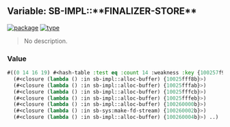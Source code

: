 ## Variable: SB-IMPL::\*\*FINALIZER-STORE\*\*
[![package](https://img.shields.io/badge/Package-SB--IMPL-5f9ea0.svg?style=social&colorA=999999)](../) [![type](https://img.shields.io/badge/Type-Variable-5f9ea0.svg?style=social&colorA=999999)](../#variable) 

> No description.

### Value
```cl
#((0 14 16 19) #<hash-table :test eq :count 14 :weakness :key {100257f9c3}> 19
  (#<closure (lambda () :in sb-impl::alloc-buffer) {10025fff8b}>)
  (#<closure (lambda () :in sb-impl::alloc-buffer) {10025fffab}>)
  (#<closure (lambda () :in sb-impl::alloc-buffer) {10025fffcb}>)
  (#<closure (lambda () :in sb-impl::alloc-buffer) {10025fffeb}>)
  (#<closure (lambda () :in sb-impl::alloc-buffer) {100260000b}>)
  (#<closure (lambda () :in sb-sys:make-fd-stream) {100260002b}>)
  (#<closure (lambda () :in sb-impl::alloc-buffer) {100260004b}>) ..)
```
